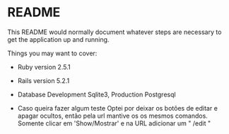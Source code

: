 # README

This README would normally document whatever steps are necessary to get the
application up and running.

Things you may want to cover:

* Ruby version
2.5.1

* Rails version
5.2.1

* Database
Development Sqlite3,
Production Postgresql

* Caso queira fazer algum teste
Optei por deixar os botões de editar e apagar ocultos, então pela url mantive os os mesmos comandos.
Somente clicar em 'Show/Mostrar' e na URL adicionar um " /edit "
